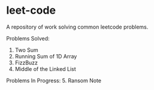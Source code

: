 # leet-code
A repository of work solving common leetcode problems.

Problems Solved:

1. Two Sum
2. Running Sum of 1D Array
3. FizzBuzz
4. Middle of the Linked List

Problems In Progress:
5. Ransom Note